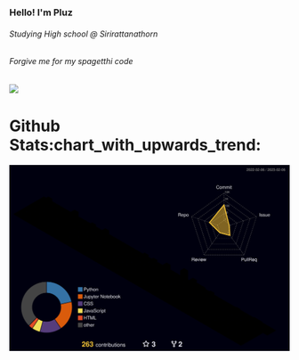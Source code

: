 

<h3>Hello! I'm Pluz</h3>


<h6>Studying High school @ Sirirattanathorn</h6>
<h6> Forgive me for my spagetthi code</h6>




<p>
  <a href="https://youtu.be/3ijkvUYwJhU">
    <img  src='https://i.pinimg.com/originals/b1/4f/44/b14f44d585811216adcc0c2624814afc.jpg'/>
  </a>
</p>


<h1>Github Stats:chart_with_upwards_trend:</h1>


![](./profile-3d-contrib/profile-night-rainbow.svg)





